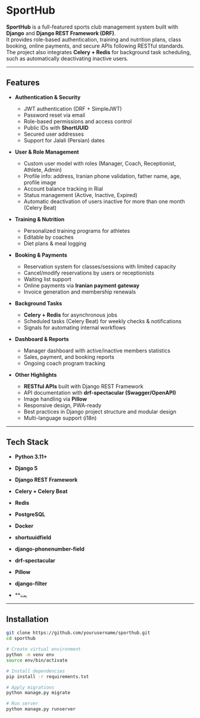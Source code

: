 # SportHub

**SportHub** is a full-featured sports club management system built with **Django** and **Django REST Framework (DRF)**.  
It provides role-based authentication, training and nutrition plans, class booking, online payments, and secure APIs following RESTful standards.  
The project also integrates **Celery + Redis** for background task scheduling, such as automatically deactivating inactive users.  

---

## Features

- **Authentication & Security**
  - JWT authentication (DRF + SimpleJWT)
  - Password reset via email
  - Role-based permissions and access control
  - Public IDs with **ShortUUID**
  - Secured user addresses
  - Support for Jalali (Persian) dates

- **User & Role Management**
  - Custom user model with roles (Manager, Coach, Receptionist, Athlete, Admin)
  - Profile info: address, Iranian phone validation, father name, age, profile image
  - Account balance tracking in Rial
  - Status management (Active, Inactive, Expired)
  - Automatic deactivation of users inactive for more than one month (Celery Beat)

- **Training & Nutrition**
  - Personalized training programs for athletes
  - Editable by coaches
  - Diet plans & meal logging

- **Booking & Payments**
  - Reservation system for classes/sessions with limited capacity
  - Cancel/modify reservations by users or receptionists
  - Waiting list support
  - Online payments via **Iranian payment gateway**
  - Invoice generation and membership renewals

- **Background Tasks**
  - **Celery + Redis** for asynchronous jobs
  - Scheduled tasks (Celery Beat) for weekly checks & notifications
  - Signals for automating internal workflows

- **Dashboard & Reports**
  - Manager dashboard with active/inactive members statistics
  - Sales, payment, and booking reports
  - Ongoing coach program tracking

- **Other Highlights**
  - **RESTful APIs** built with Django REST Framework
  - API documentation with **drf-spectacular (Swagger/OpenAPI)**
  - Image handling via **Pillow**
  - Responsive design, PWA-ready
  - Best practices in Django project structure and modular design
  - Multi-language support (i18n)

---

## Tech Stack

- **Python 3.11+**
- **Django 5**
- **Django REST Framework**
- **Celery + Celery Beat**
- **Redis**
- **PostgreSQL**
- **Docker**
- **shortuuidfield**
- **django-phonenumber-field**
- **drf-spectacular**
- **Pillow**
- **django-filter**
  
- **یت

---

## Installation

```bash
git clone https://github.com/yourusername/sporthub.git
cd sporthub

# Create virtual environment
python -m venv env
source env/bin/activate

# Install dependencies
pip install -r requirements.txt

# Apply migrations
python manage.py migrate

# Run server
python manage.py runserver
